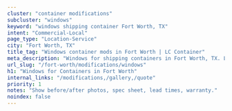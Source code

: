 ```yaml
---
cluster: "container modifications"
subcluster: "windows"
keyword: "windows shipping container Fort Worth, TX"
intent: "Commercial-Local"
page_type: "Location-Service"
city: "Fort Worth, TX"
title_tag: "Windows container mods in Fort Worth | LC Container"
meta_description: "Windows for shipping containers in Fort Worth, TX. Local fabrication & pro install. LC Container — Since 2003. Get a quote."
url_slug: "/fort-worth/modifications/windows"
h1: "Windows for Containers in Fort Worth"
internal_links: "/modifications,/gallery,/quote"
priority: 1
notes: "Show before/after photos, spec sheet, lead times, warranty."
noindex: false
---
```


<!-- TODO: Add unique city/inventory copy, images, and internal links here. -->
